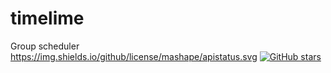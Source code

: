 # timelime
Group scheduler
https://img.shields.io/github/license/mashape/apistatus.svg
[![GitHub stars](https://img.shields.io/github/stars/froothacks/timelime.svg?style=social&label=Star)](https://github.com/froothacks/timelime)
